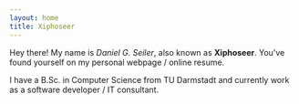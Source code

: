 ```yaml
---
layout: home
title: Xiphoseer
---
```


Hey there! My name is *Daniel G. Seiler*, also known as
**Xiphoseer**.
You've found yourself on my personal webpage / online resume.

I have a B.Sc. in Computer Science from TU Darmstadt and
currently work as a software developer / IT consultant.
